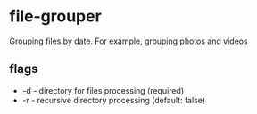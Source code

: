 # file-grouper
Grouping files by date. For example, grouping photos and videos

## flags
* -d - directory for files processing (required)
* -r - recursive directory processing (default: false)
